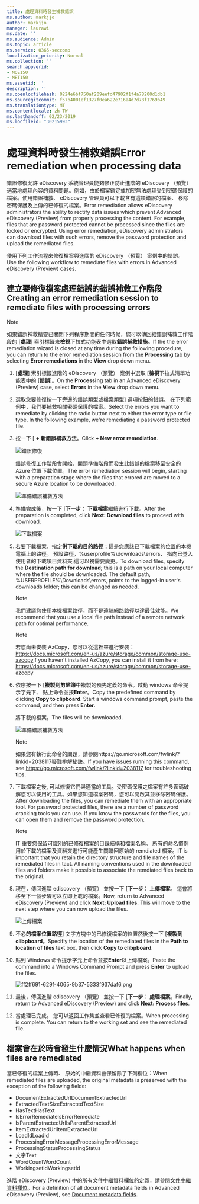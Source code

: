 ```yaml
---
title: 處理資料時發生補救錯誤
ms.author: markjjo
author: markjjo
manager: laurawi
ms.date: ''
ms.audience: Admin
ms.topic: article
ms.service: O365-seccomp
localization_priority: Normal
ms.collection: ''
search.appverid:
- MOE150
- MET150
ms.assetid: ''
description: ''
ms.openlocfilehash: 0224e6bf750af209eefd47902f1f4a78200d1db1
ms.sourcegitcommit: f57b4001ef1327f0ea622e716a4d7d78f1769b49
ms.translationtype: MT
ms.contentlocale: zh-TW
ms.lasthandoff: 02/23/2019
ms.locfileid: "30215993"
---
```

# <a name="error-remediation-when-processing-data"></a><span data-ttu-id="f0d21-102">處理資料時發生補救錯誤</span><span class="sxs-lookup"><span data-stu-id="f0d21-102">Error remediation when processing data</span></span>

<span data-ttu-id="f0d21-p101">錯誤修復允許 eDiscovery 系統管理員能夠修正防止進階的 eDiscovery （預覽） 適當地處理內容的資料問題。例如，由於檔案鎖定或加密無法處理受到密碼保護的檔案。使用錯誤補救、 eDiscovery 管理員可以下載含有這類錯誤的檔案、 移除密碼保護及上傳的已修復的檔案。</span><span class="sxs-lookup"><span data-stu-id="f0d21-p101">Error remediation allows eDiscovery administrators the ability to rectify data issues which prevent Advanced eDiscovery (Preview) from properly processing the content. For example, files that are password protected cannot be processed since the files are locked or encrypted. Using error remediation, eDiscovery administrators can download files with such errors, remove the password protection and upload the remediated files.</span></span>

<span data-ttu-id="f0d21-106">使用下列工作流程來修復檔案與進階的 eDiscovery （預覽） 案例中的錯誤。</span><span class="sxs-lookup"><span data-stu-id="f0d21-106">Use the following workflow to remediate files with errors in Advanced eDiscovery (Preview) cases.</span></span>

## <a name="creating-an-error-remediation-session-to-remediate-files-with-processing-errors"></a><span data-ttu-id="f0d21-107">建立要修復檔案處理錯誤的錯誤補救工作階段</span><span class="sxs-lookup"><span data-stu-id="f0d21-107">Creating an error remediation session to remediate files with processing errors</span></span>

>[!NOTE]
><span data-ttu-id="f0d21-108">如果錯誤補救精靈已關閉下列程序期間的任何時候，您可以傳回給錯誤補救工作階段的 [**處理**] 索引標籤來**檢視**下拉式功能表中選取**錯誤補救措施**。</span><span class="sxs-lookup"><span data-stu-id="f0d21-108">If the the error remediation wizard is closed at any time during the following procedure, you can return to the error remediation session from the **Processing** tab by selecting **Error remediations** in the **View** drop down menu.</span></span>

1. <span data-ttu-id="f0d21-109">[**處理**] 索引標籤進階的 eDiscovery （預覽） 案例中選取 [**檢視**下拉式清單功能表中的 [**錯誤**]。</span><span class="sxs-lookup"><span data-stu-id="f0d21-109">On the **Processing** tab in an Advanced eDiscovery (Preview) case, select **Errors** in the **View** drop down menu.</span></span>

2. <span data-ttu-id="f0d21-p102">選取您要修復按一下旁邊的錯誤類型或檔案類型] 選項按鈕的錯誤。 在下列範例中，我們要補救相關密碼保護的檔案。</span><span class="sxs-lookup"><span data-stu-id="f0d21-p102">Select the errors you want to remediate by clicking the radio button next to either the error type or file type.  In the following example, we're remediating a password protected file.</span></span>

3. <span data-ttu-id="f0d21-112">按一下 [ **+ 新錯誤補救方法**。</span><span class="sxs-lookup"><span data-stu-id="f0d21-112">Click **+ New error remediation**.</span></span>

    ![錯誤修復](../media/8c2faf1a-834b-44fc-b418-6a18aed8b81a.png)

    <span data-ttu-id="f0d21-114">錯誤修復工作階段會開始，開頭準備階段而發生此錯誤的檔案移至安全的 Azure 位置下載位置。</span><span class="sxs-lookup"><span data-stu-id="f0d21-114">The error remediation session will begin, starting with a preparation stage where the files that errored are moved to a secure Azure location to be downloaded.</span></span>

    ![準備錯誤補救方法](../media/390572ec-7012-47c4-a6b6-4cbb5649e8a8.png)

4. <span data-ttu-id="f0d21-116">準備完成後，按一下 [**下一步： 下載檔案**繼續進行下載。</span><span class="sxs-lookup"><span data-stu-id="f0d21-116">After the preparation is completed, click **Next: Download files** to proceed with download.</span></span>

    ![下載檔案](../media/6ac04b09-8e13-414a-9e24-7c75ba586363.png)

5. <span data-ttu-id="f0d21-p103">若要下載檔案，指定**供下載的目的路徑**；這是您應該已下載檔案的位置的本機電腦上的路徑。 預設路徑，%userprofile%\downloads\errors、 指向已登入使用者的下載項目資料夾;這可以視需要變更。</span><span class="sxs-lookup"><span data-stu-id="f0d21-p103">To download files, specify the **Destination path for download**; this is a path on your local computer where the file should be downloaded.  The default path, %USERPROFILE%\Downloads\errors, points to the logged-in user's downloads folder; this can be changed as needed.</span></span>

    >[!NOTE]
    ><span data-ttu-id="f0d21-120">我們建議您使用本機檔案路徑，而不是遠端網路路徑以達最佳效能。</span><span class="sxs-lookup"><span data-stu-id="f0d21-120">We recommend that you use a local file path instead of a remote network path for optimal performance.</span></span>

    > [!NOTE]
    > <span data-ttu-id="f0d21-121">若您尚未安裝 AzCopy，您可以從這裡來進行安裝：https://docs.microsoft.com/en-us/azure/storage/common/storage-use-azcopy</span><span class="sxs-lookup"><span data-stu-id="f0d21-121">If you haven't installed AzCopy, you can install it from here: https://docs.microsoft.com/en-us/azure/storage/common/storage-use-azcopy</span></span>

6. <span data-ttu-id="f0d21-p104">依序按一下 [**複製到剪貼簿**中複製的預先定義的命令。啟動 windows 命令提示字元下、 貼上命令並按**Enter**。</span><span class="sxs-lookup"><span data-stu-id="f0d21-p104">Copy the predefined command by clicking **Copy to clipboard**. Start a windows command prompt, paste the command, and then press **Enter**.</span></span>  

    <span data-ttu-id="f0d21-124">將下載的檔案。</span><span class="sxs-lookup"><span data-stu-id="f0d21-124">The files will be downloaded.</span></span>

    ![準備錯誤補救方法](../media/f364ab4d-31c5-4375-b69f-650f694a2f69.png)

     > [!NOTE]
     > <span data-ttu-id="f0d21-126">如果您有執行此命令的問題，請參閱https://go.microsoft.com/fwlink/?linkid=2038117疑難排解秘訣。</span><span class="sxs-lookup"><span data-stu-id="f0d21-126">If you have issues running this command, see https://go.microsoft.com/fwlink/?linkid=2038117 for troubleshooting tips.</span></span>

7. <span data-ttu-id="f0d21-p105">下載檔案之後, 可以修復它們與適當的工具。受密碼保護之檔案有許多密碼破解您可以使用的工具。如果您知道檔案密碼，您可以開啟其並移除密碼保護。</span><span class="sxs-lookup"><span data-stu-id="f0d21-p105">After downloading the files, you can remediate them with an appropriate tool. For password protected files, there are a number of password cracking tools you can use. If you know the passwords for the files, you can open them and remove the password protection.</span></span>
    > [!NOTE]
    > <span data-ttu-id="f0d21-p106">IT 重要您保留可識別的已修復檔案的目錄結構和檔案名稱。 所有的命名慣例用於下載的檔案及資料夾進行可能產生關聯回原始的 remdiated 檔案。</span><span class="sxs-lookup"><span data-stu-id="f0d21-p106">IT is important that you retain the directory structure and file names of the remediated files in tact.  All naming conventions used in the downloaded files and folders make it possible to associate the remdiated files back to the original.</span></span>

8. <span data-ttu-id="f0d21-p107">現在，傳回進階 ediscovery （預覽） 並按一下 [**下一步： 上傳檔案**。 這會將移至下一個步驟可以立即上載的檔案。</span><span class="sxs-lookup"><span data-stu-id="f0d21-p107">Now, return to Advanced eDiscovery (Preview) and click **Next: Upload files**.  This will move to the next step where you can now upload the files.</span></span>

    ![上傳檔案](../media/af3d8617-1bab-4ecd-8de0-22e53acba240.png)

9. <span data-ttu-id="f0d21-135">不必**的檔案位置路徑**] 文字方塊中的已修復檔案的位置然後按一下 [**複製到 clibpboard**。</span><span class="sxs-lookup"><span data-stu-id="f0d21-135">Specifiy the location of the remediated files in the **Path to location of files** text box, then click **Copy to clibpboard**.</span></span>

10. <span data-ttu-id="f0d21-136">貼到 Windows 命令提示字元上命令並按**Enter**以上傳檔案。</span><span class="sxs-lookup"><span data-stu-id="f0d21-136">Paste the command into a Windows Command Prompt and press **Enter** to upload the files.</span></span>

    ![ff2ff691-629f-4065-9b37-5333f937daf6.png](../media/ff2ff691-629f-4065-9b37-5333f937daf6.png)

11. <span data-ttu-id="f0d21-138">最後，傳回進階 ediscovery （預覽） 並按一下 [**下一步： 處理檔案**。</span><span class="sxs-lookup"><span data-stu-id="f0d21-138">Finally, return to Advanced eDiscovery (Preview) and click **Next: Process files**.</span></span>

12. <span data-ttu-id="f0d21-p108">當處理已完成。 您可以返回工作集並查看已修復的檔案。</span><span class="sxs-lookup"><span data-stu-id="f0d21-p108">When processing is complete.  You can return to the working set and see the remediated file.</span></span>

## <a name="what-happens-when-files-are-remediated"></a><span data-ttu-id="f0d21-141">檔案會在於時會發生什麼情況</span><span class="sxs-lookup"><span data-stu-id="f0d21-141">What happens when files are remediated</span></span>

<span data-ttu-id="f0d21-142">當已修復的檔案上傳時、 原始的中繼資料會保留除了下列欄位：</span><span class="sxs-lookup"><span data-stu-id="f0d21-142">When remediated files are uploaded, the original metadata is preserved with the exception of the following fields:</span></span> 

- <span data-ttu-id="f0d21-143">DocumentExtractedUrl</span><span class="sxs-lookup"><span data-stu-id="f0d21-143">DocumentExtractedUrl</span></span>
- <span data-ttu-id="f0d21-144">ExtractedTextSize</span><span class="sxs-lookup"><span data-stu-id="f0d21-144">ExtractedTextSize</span></span>
- <span data-ttu-id="f0d21-145">HasText</span><span class="sxs-lookup"><span data-stu-id="f0d21-145">HasText</span></span>
- <span data-ttu-id="f0d21-146">IsErrorRemediate</span><span class="sxs-lookup"><span data-stu-id="f0d21-146">IsErrorRemediate</span></span>
- <span data-ttu-id="f0d21-147">IsParentExtractedUrl</span><span class="sxs-lookup"><span data-stu-id="f0d21-147">IsParentExtractedUrl</span></span>
- <span data-ttu-id="f0d21-148">ItemExtractedUrl</span><span class="sxs-lookup"><span data-stu-id="f0d21-148">ItemExtractedUrl</span></span>
- <span data-ttu-id="f0d21-149">LoadId</span><span class="sxs-lookup"><span data-stu-id="f0d21-149">LoadId</span></span>
- <span data-ttu-id="f0d21-150">ProcessingErrorMessage</span><span class="sxs-lookup"><span data-stu-id="f0d21-150">ProcessingErrorMessage</span></span>
- <span data-ttu-id="f0d21-151">ProcessingStatus</span><span class="sxs-lookup"><span data-stu-id="f0d21-151">ProcessingStatus</span></span>
- <span data-ttu-id="f0d21-152">文字</span><span class="sxs-lookup"><span data-stu-id="f0d21-152">Text</span></span>
- <span data-ttu-id="f0d21-153">WordCount</span><span class="sxs-lookup"><span data-stu-id="f0d21-153">WordCount</span></span>
- <span data-ttu-id="f0d21-154">WorkingsetId</span><span class="sxs-lookup"><span data-stu-id="f0d21-154">WorkingsetId</span></span>

<span data-ttu-id="f0d21-155">進階 eDiscovery (Preview) 中的所有文件中繼資料欄位的定義，請參閱[文件中繼資料欄位](document-metadata-fields.md)。</span><span class="sxs-lookup"><span data-stu-id="f0d21-155">For a definition of all document metadata fields in Advanced eDiscovery (Preview), see [Document metadata fields](document-metadata-fields.md).</span></span>
